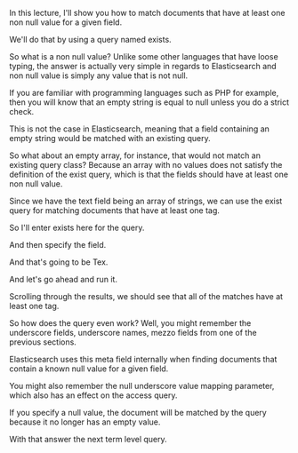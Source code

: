 In this lecture, I'll show you how to match documents that have at least one non null value for a given field.

We'll do that by using a query named exists.

So what is a non null value? Unlike some other languages that have loose typing, the answer is actually very simple in regards to Elasticsearch and non null value is simply any value that is not null.

If you are familiar with programming languages such as PHP for example, then you will know that an empty string is equal to null unless you do a strict check.

This is not the case in Elasticsearch, meaning that a field containing an empty string would be matched with an existing query.

So what about an empty array, for instance, that would not match an existing query class? Because an array with no values does not satisfy the definition of the exist query, which is that the fields should have at least one non null value.

Since we have the text field being an array of strings, we can use the exist query for matching documents that have at least one tag.

So I'll enter exists here for the query.

And then specify the field.

And that's going to be Tex.

And let's go ahead and run it.

Scrolling through the results, we should see that all of the matches have at least one tag.

So how does the query even work? Well, you might remember the underscore fields, underscore names, mezzo fields from one of the previous sections.

Elasticsearch uses this meta field internally when finding documents that contain a known null value for a given field.

You might also remember the null underscore value mapping parameter, which also has an effect on the access query.

If you specify a null value, the document will be matched by the query because it no longer has an empty value.

With that answer the next term level query.

